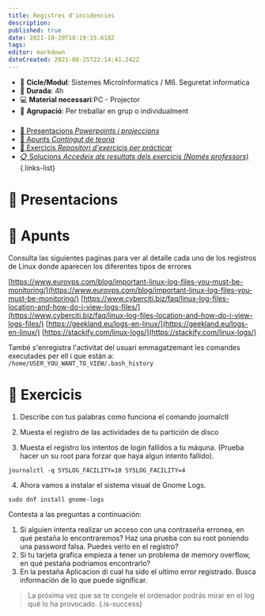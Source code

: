 ```yaml
---
title: Registres d'incidencies
description: 
published: true
date: 2021-10-20T18:19:15.618Z
tags: 
editor: markdown
dateCreated: 2021-08-25T22:14:41.242Z
---
```


- :notebook_with_decorative_cover: **Cicle/Modul**: Sistemes MicroInformatics / M6. Seguretat informatica
- :calendar: **Durada**: 4h
- :computer: **Material necessari**:PC - Projector
- :busts_in_silhouette: **Agrupació**: Per treballar en grup o individualment

###
- [:cinema: Presentacions *Powerpoints i projeccions*](#presentacions) 
- [:orange_book: Apunts *Contingut de teoria*](#apunts)
- [:pencil: Exercicis *Repositori d'exercicis per prácticar*](#exercicis)
- [:clipboard: Solucions *Accedeix als resultats dels exercicis (Només professors)*](solucions)
{.links-list}


# :cinema: Presentacions

# :orange_book: Apunts

Consulta las siguientes paginas para ver al detalle cada uno de los registros de Linux donde aparecen los diferentes tipos de errores

[https://www.eurovps.com/blog/important-linux-log-files-you-must-be-monitoring/](https://www.eurovps.com/blog/important-linux-log-files-you-must-be-monitoring/)
[https://www.cyberciti.biz/faq/linux-log-files-location-and-how-do-i-view-logs-files/](https://www.cyberciti.biz/faq/linux-log-files-location-and-how-do-i-view-logs-files/)
[https://geekland.eu/logs-en-linux/](https://geekland.eu/logs-en-linux/)
[https://stackify.com/linux-logs/](https://stackify.com/linux-logs/)

També s'enregistra l'activitat del usuari emmagatzemant les comandes executades per ell i que están a: `/home/USER_YOU_WANT_TO_VIEW/.bash_history`

# :pencil: Exercicis


1. Describe con tus palabras como funciona el comando journalctl

1. Muesta el registro de las actividades de tu partición de disco

1. Muesta el registro los intentos de login fallidos a tu máquna. (Prueba hacer un su root para forzar que haya algun intento fallido).

```
journalctl -q SYSLOG_FACILITY=10 SYSLOG_FACILITY=4
```

4. Ahora vamos a instalar el sistema visual de Gnome Logs. 
```
sudo dnf install gnome-logs
```
Contesta a las preguntas a continuación:


1. Si alguien intenta realizar un acceso con una contraseña erronea, en qué pestaña lo encontraremos? Haz una prueba con su root poniendo una password falsa. Puedes verlo en el registro?
1. Si tu tarjeta grafica empieza a tener un problema de memory overflow, en qué pestaña podriamos encontrarlo?
1. En la pestaña Aplicacion di cual ha sido el ultimo error registrado. Busca información de lo que puede significar.

> La próxima vez que se te congele el ordenador podrás mirar en el log qué lo ha provocado.
{.is-success}



